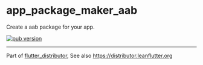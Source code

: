 # app_package_maker_aab

Create a aab package for your app.

[![pub version][pub-image]][pub-url]

[pub-image]: https://img.shields.io/pub/v/app_package_maker_aab.svg
[pub-url]: https://pub.dev/packages/app_package_maker_aab

---

Part of [flutter_distributor](https://github.com/leanflutter/flutter_distributor), See also https://distributor.leanflutter.org
